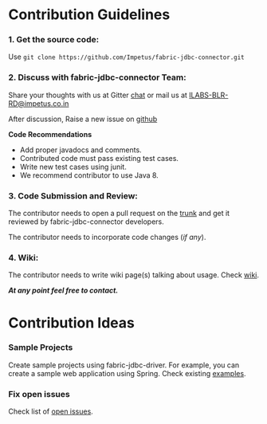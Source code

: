 # Contribution Guidelines

### 1. Get the source code: 

Use `git clone https://github.com/Impetus/fabric-jdbc-connector.git`

### 2. Discuss with fabric-jdbc-connector Team:

Share your thoughts with us at Gitter [chat](<add gitter link>) or mail us at ILABS-BLR-RD@impetus.co.in

After discussion, Raise a new issue on [github](https://github.com/Impetus/fabric-jdbc-connector/issues)

**Code Recommendations**

- Add proper javadocs and comments.
- Contributed code must pass existing test cases.
- Write new test cases using junit.
- We recommend contributor to use Java 8.


### 3. Code Submission and Review:

The contributor needs to open a pull request on the [trunk](https://github.com/Impetus/fabric-jdbc-connector/pulls) and get it reviewed by fabric-jdbc-connector developers.

The contributor needs to incorporate code changes (_if any_).

### 4. Wiki:

The contributor needs to write wiki page(s) talking about usage. Check [wiki](https://github.com/Impetus/fabric-jdbc-connector/wiki).


_**At any point feel free to contact.**_



# Contribution Ideas

### Sample Projects

Create sample projects using fabric-jdbc-driver. For example, you can create a sample web application using Spring. Check existing [examples](https://github.com/Impetus/fabric-jdbc-connector/tree/master/fabric-sample).

### Fix open issues

 Check list of  [open issues](https://github.com/Impetus/fabric-jdbc-connector/issues).



